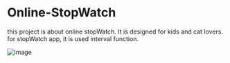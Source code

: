 # Online-StopWatch

this project is about online stopWatch. It is designed for kids and cat lovers. 
for stopWatch app, it is used interval function.


![image](https://github.com/baharkose/Online-StopWatch/assets/110201916/77a58a6d-3c6d-4253-8ee9-22b02be53ae8)


